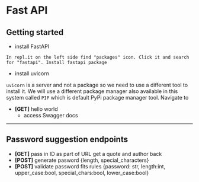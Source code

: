 # Fast API

## Getting started
- install FastAPI
```
In repl.it on the left side find "packages" icon. Click it and search for "fastapi". Install fastapi package
```
- install uvicorn

`uvicorn` is a server and not a package so we need to use a different tool to install it. We will use a different package manager also available in this system called `PIP` which is default PyPi package manager tool. Navigate to 
- **[GET]** hello world
   - access Swagger docs
---
## Password suggestion endpoints
- **[GET]** pass in ID as part of URL get a quote and author back
- **[POST]** generate pasword {length, special_characters}
- **[POST]** validate password fits rules {password: str, length:int, upper_case:bool, special_chars:bool, lower_case:bool} 